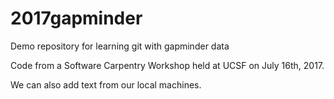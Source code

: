 # 2017gapminder
Demo repository for learning git with gapminder data

Code from a Software Carpentry Workshop held at UCSF on July 16th, 2017.

We can also add text from our local machines.
